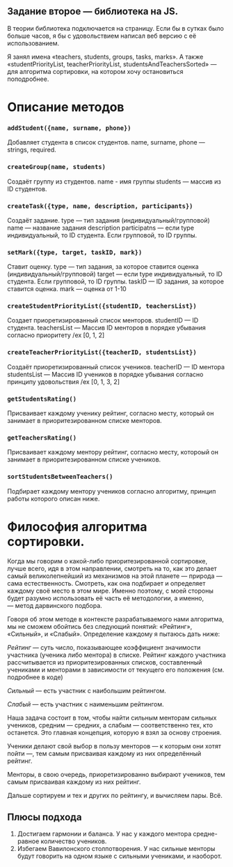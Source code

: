 Задание второе — библиотека на JS.
---------------------------

В теории библиотека подключается на страницу. Если бы в сутках было больше часов, я бы с удовольствием написал веб версию с её использованием.

Я занял имена «teachers, students, groups, tasks, marks». А также «studentPriorityList, teacherPriorityList, studentsAndTeachersSorted» — для алгоритма сортировки, на котором хочу остановиться поподробнее.

# Описание методов

### `addStudent({name, surname, phone})`

Добавляет студента в список студентов. 
name, surname, phone — strings, required.

### `createGroup(name, students)`

Создаёт группу из студентов.
name - имя группы
students — массив из ID студентов.

### `createTask({type, name, description, participants})`

Создаёт задание.
type — тип задания (индивидуальный/групповой)
name — название задания
description
participatns — если type индивидуальный, то ID студента. Если групповой, то ID группы.

### `setMark({type, target, taskID, mark})`

Ставит оценку.
type — тип задания, за которое ставится оценка (индивидуальный/групповой)
target — если type индивидуальный, то ID студента. Если групповой, то ID группы.
taskID — ID задания, за которое ставится оценка.
mark — оценка от 1-10

### `createStudentPriorityList({studentID, teachersList})`

Создает приоретизированный список менторов.
studentID — ID студента.
teachersList — Массив ID менторов в порядке убывания согласно приоритету /ex [0, 1, 2]

### `createTeacherPriorityList({teacherID, studentsList})`

Создаёт приоретизированный список учеников.
teacherID — ID ментора
studentsList — Массив ID учеников в порядке убывания согласно принципу удовольствия /ex [0, 1, 3, 2]

### `getStudentsRating()`

Присваивает каждому ученику рейтинг, согласно месту, который он занимает в приоритезированном списке менторов.

### `getTeachersRating()`

Присваивает каждому ментору рейтинг, согласно месту, котороый он занимает в приоритезированном списке учеников.

### `sortStudentsBetweenTeachers()`

Подбирает каждому ментору учеников согласно алгоритму, принцип работы которого описан ниже.

# Философия алгоритма сортировки.
Когда мы говорим о какой-либо приоритезированной сортировке, лучше всего, идя в этом направлении, смотреть на то, как это делает самый великолепнейший из механизмов на этой планете — природа — сама естественность. Смотреть, как она подбирает и определяет каждому своё место в этом мире. Именно поэтому, с моей стороны будет разумно использовать её часть её методологии, а именно, — метод дарвинского подбора. 

Говоря об этом методе в контексте разрабатываемого нами алгоритма, мы не сможем обойтись без следующий понятий: «Рейтинг», «Сильный», и «Слабый». Определение каждому я пытаюсь дать ниже:

*Рейтинг* — суть число, показывающее коэффициент значимости участника (ученика либо ментора) в списке. Рейтинг каждого участника рассчитывается из приоритезированных списков, составленный учениками и менторами в зависимости от текущего его положения (см. подробнее в коде)

*Сильный* — есть участник с наибольшим рейтингом.


*Слабый* — есть участник с наименьшим рейтингом.

Наша задача состоит в том, чтобы найти сильным менторам сильных учеников, средним — средних, а слабым — соответственно тех, кто останется. Это главная концепция, которую я взял за основу строения. 

Ученики делают свой выбор в пользу менторов — к которым они хотят пойти —, тем самым присваивая каждому из них определённый рейтинг.

Менторы, в свою очередь, приоретизированно выбирают учеников, тем самым присваивая каждому из них рейтинг.

Дальше сортируем и тех и других по рейтингу, и вычисляем пары. Всё.

## Плюсы подхода

1. Достигаем гармонии и баланса. У нас у каждого ментора средне-равное количество учеников.
2. Избегаем Вавилонского столпотворения. У нас сильные менторы будут говорить на одном языке с сильными учениками, и наоборот.


